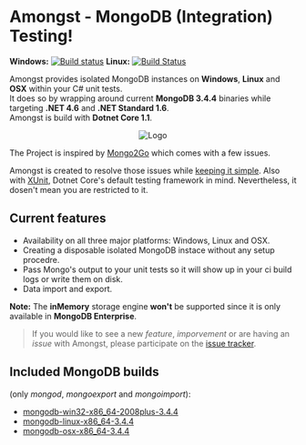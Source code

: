 # Amongst - MongoDB (Integration) Testing!
**Windows:** [![Build status](https://ci.appveyor.com/api/projects/status/github/Johlandabee/Amongst?branch=develop&svg=true)](https://ci.appveyor.com/project/Johlandabee/amongst)
**Linux:** [![Build Status](https://travis-ci.org/Johlandabee/Amongst.svg?branch=develop)](https://travis-ci.org/Johlandabee/Amongst)

Amongst provides isolated MongoDB instances on **Windows**, **Linux** and **OSX** within your C# unit tests.  
It does so by wrapping around current **MongoDB 3.4.4** binaries while targeting **.NET 4.6** and **.NET Standard 1.6**.  
Amongst is build with **Dotnet Core 1.1**. 

<p align="center">
  <img alt="Logo" src="https://cdn.rawgit.com/Johlandabee/Amongst/develop/logo.svg" />
</p>

The Project is inspired by [Mongo2Go](https://github.com/Mongo2Go/Mongo2Go) which comes with a few issues.  

Amongst is created to resolve those issues while [keeping it simple](https://en.wikipedia.org/wiki/You_aren%27t_gonna_need_it).
Also with [XUnit](https://xunit.github.io/), Dotnet Core's default testing framework in mind. Nevertheless, it dosen't mean you are restricted to it.

## Current features
 - Availability on all three major platforms: Windows, Linux and OSX.
 - Creating a disposable isolated MongoDB instace without any setup procedre.
 - Pass Mongo's output to your unit tests so it will show up in your ci build logs or write them on disk.
 - Data import and export.

**Note:** The **inMemory** storage engine **won't** be supported since it is only available in **MongoDB Enterprise**. 

>If you would like to see a new *feature*, *imporvement* or are having an *issue* with Amongst, please participate on the [issue tracker](https://github.com/Johlandabee/Amongst/issues).

## Included MongoDB builds 
(only *mongod*, *mongoexport* and *mongoimport*):
- [mongodb-win32-x86_64-2008plus-3.4.4](http://downloads.mongodb.org/win32/mongodb-win32-x86_64-2008plus-3.4.4.zip)
- [mongodb-linux-x86_64-3.4.4](http://downloads.mongodb.org/linux/mongodb-linux-x86_64-3.4.4.tgz)
- [mongodb-osx-x86_64-3.4.4](http://downloads.mongodb.org/osx/mongodb-osx-x86_64-3.4.4.tgz)
